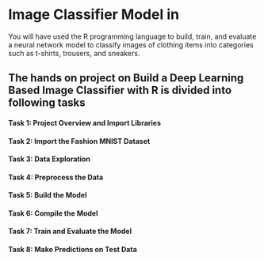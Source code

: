 # Image Classifier Model in 

You will have used the R programming language to build, train, and evaluate a neural network model to classify images of clothing items into categories such as t-shirts, trousers, and sneakers.

## The hands on project on Build a Deep Learning Based Image Classifier with R is divided into following tasks

#### Task 1: Project Overview and Import Libraries
#### Task 2: Import the Fashion MNIST Dataset
#### Task 3: Data Exploration
#### Task 4: Preprocess the Data
#### Task 5: Build the Model
#### Task 6: Compile the Model
#### Task 7: Train and Evaluate the Model
#### Task 8: Make Predictions on Test Data
